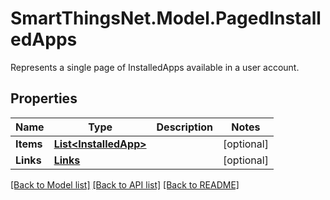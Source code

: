 # SmartThingsNet.Model.PagedInstalledApps
Represents a single page of InstalledApps available in a user account.
## Properties

Name | Type | Description | Notes
------------ | ------------- | ------------- | -------------
**Items** | [**List&lt;InstalledApp&gt;**](InstalledApp.md) |  | [optional] 
**Links** | [**Links**](Links.md) |  | [optional] 

[[Back to Model list]](../README.md#documentation-for-models) [[Back to API list]](../README.md#documentation-for-api-endpoints) [[Back to README]](../README.md)

